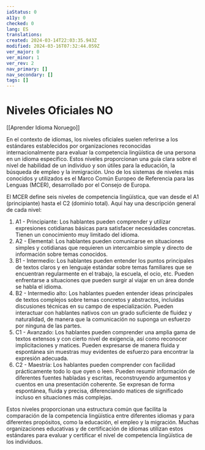 ```yaml
---
iaStatus: 0
a11y: 0
checked: 0
lang: ES
translations: 
created: 2024-03-14T22:03:35.943Z
modified: 2024-03-16T07:32:44.059Z
ver_major: 0
ver_minor: 1
ver_rev: 2
nav_primary: []
nav_secondary: []
tags: []
---
```

# Niveles Oficiales NO

[[Aprender Idioma Noruego]]

En el contexto de idiomas, los niveles oficiales suelen referirse a los estándares establecidos por organizaciones reconocidas internacionalmente para evaluar la competencia lingüística de una persona en un idioma específico. Estos niveles proporcionan una guía clara sobre el nivel de habilidad de un individuo y son útiles para la educación, la búsqueda de empleo y la inmigración. Uno de los sistemas de niveles más conocidos y utilizados es el Marco Común Europeo de Referencia para las Lenguas (MCER), desarrollado por el Consejo de Europa.

El MCER define seis niveles de competencia lingüística, que van desde el A1 (principiante) hasta el C2 (dominio total). Aquí hay una descripción general de cada nivel:

1. A1 - Principiante: Los hablantes pueden comprender y utilizar expresiones cotidianas básicas para satisfacer necesidades concretas. Tienen un conocimiento muy limitado del idioma.
2. A2 - Elemental: Los hablantes pueden comunicarse en situaciones simples y cotidianas que requieren un intercambio simple y directo de información sobre temas conocidos.
3. B1 - Intermedio: Los hablantes pueden entender los puntos principales de textos claros y en lenguaje estándar sobre temas familiares que se encuentran regularmente en el trabajo, la escuela, el ocio, etc. Pueden enfrentarse a situaciones que pueden surgir al viajar en un área donde se habla el idioma.
4. B2 - Intermedio alto: Los hablantes pueden entender ideas principales de textos complejos sobre temas concretos y abstractos, incluidas discusiones técnicas en su campo de especialización. Pueden interactuar con hablantes nativos con un grado suficiente de fluidez y naturalidad, de manera que la comunicación no suponga un esfuerzo por ninguna de las partes.
5. C1 - Avanzado: Los hablantes pueden comprender una amplia gama de textos extensos y con cierto nivel de exigencia, así como reconocer implicitaciones y matices. Pueden expresarse de manera fluida y espontánea sin muestras muy evidentes de esfuerzo para encontrar la expresión adecuada.
6. C2 - Maestría: Los hablantes pueden comprender con facilidad prácticamente todo lo que oyen o leen. Pueden resumir información de diferentes fuentes habladas y escritas, reconstruyendo argumentos y cuentos en una presentación coherente. Se expresan de forma espontánea, fluida y precisa, diferenciando matices de significado incluso en situaciones más complejas.

Estos niveles proporcionan una estructura común que facilita la comparación de la competencia lingüística entre diferentes idiomas y para diferentes propósitos, como la educación, el empleo y la migración. Muchas organizaciones educativas y de certificación de idiomas utilizan estos estándares para evaluar y certificar el nivel de competencia lingüística de los individuos.